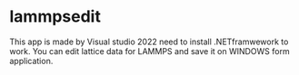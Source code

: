 # lammpsedit

This app is made by Visual studio 2022 need to install .NETframwework to work.
You can edit lattice data for LAMMPS and save it on WINDOWS form application.

